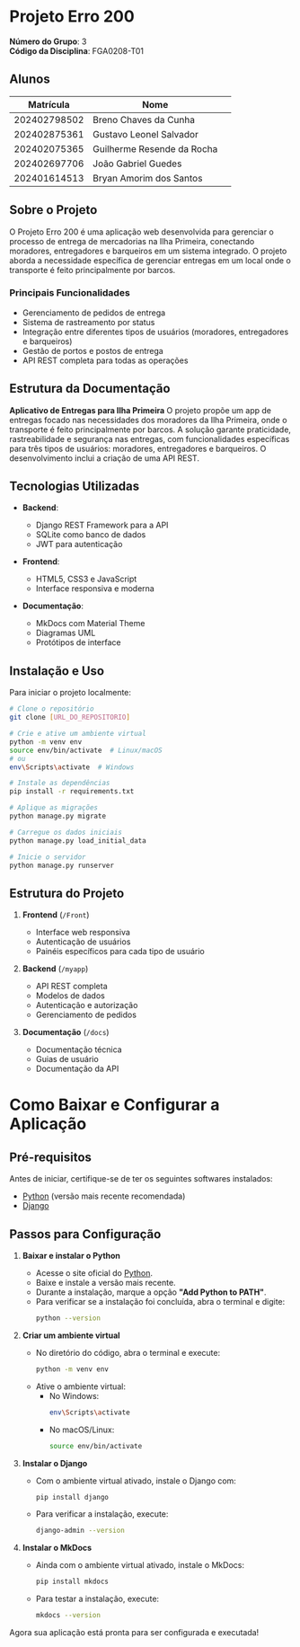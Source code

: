 
# Projeto Erro 200

**Número do Grupo**: 3<br>
**Código da Disciplina**: FGA0208-T01<br>

## Alunos

| Matrícula       | Nome |            |
|------------|-------|--------------|
| 202402798502      | Breno Chaves da Cunha
| 202402875361      | Gustavo Leonel Salvador
| 202402075365      | Guilherme Resende da Rocha
| 202402697706      | João Gabriel Guedes
| 202401614513      | Bryan Amorim dos Santos

## Sobre o Projeto

O Projeto Erro 200 é uma aplicação web desenvolvida para gerenciar o processo de entrega de mercadorias na Ilha Primeira, conectando moradores, entregadores e barqueiros em um sistema integrado. O projeto aborda a necessidade específica de gerenciar entregas em um local onde o transporte é feito principalmente por barcos.

### Principais Funcionalidades

- Gerenciamento de pedidos de entrega
- Sistema de rastreamento por status
- Integração entre diferentes tipos de usuários (moradores, entregadores e barqueiros)
- Gestão de portos e postos de entrega
- API REST completa para todas as operações

## Estrutura da Documentação

 **Aplicativo de Entregas para Ilha Primeira**
 O projeto propõe um app de entregas focado nas necessidades dos moradores da Ilha Primeira, onde o transporte é feito principalmente por barcos. A solução garante praticidade, rastreabilidade e segurança nas entregas, com funcionalidades específicas para três tipos de usuários: moradores, entregadores e barqueiros. O desenvolvimento inclui a criação de uma API REST.

## Tecnologias Utilizadas

- **Backend**:
  - Django REST Framework para a API
  - SQLite como banco de dados
  - JWT para autenticação
  
- **Frontend**:
  - HTML5, CSS3 e JavaScript
  - Interface responsiva e moderna
  
- **Documentação**:
  - MkDocs com Material Theme
  - Diagramas UML
  - Protótipos de interface

## Instalação e Uso

Para iniciar o projeto localmente:

```bash
# Clone o repositório
git clone [URL_DO_REPOSITORIO]

# Crie e ative um ambiente virtual
python -m venv env
source env/bin/activate  # Linux/macOS
# ou
env\Scripts\activate  # Windows

# Instale as dependências
pip install -r requirements.txt

# Aplique as migrações
python manage.py migrate

# Carregue os dados iniciais
python manage.py load_initial_data

# Inicie o servidor
python manage.py runserver
```

## Estrutura do Projeto

1. **Frontend** (`/Front`)
   - Interface web responsiva
   - Autenticação de usuários
   - Painéis específicos para cada tipo de usuário

2. **Backend** (`/myapp`)
   - API REST completa
   - Modelos de dados
   - Autenticação e autorização
   - Gerenciamento de pedidos

3. **Documentação** (`/docs`)
   - Documentação técnica
   - Guias de usuário
   - Documentação da API


# Como Baixar e Configurar a Aplicação

## Pré-requisitos
Antes de iniciar, certifique-se de ter os seguintes softwares instalados:

- [Python](https://www.python.org/downloads/) (versão mais recente recomendada)
- [Django](https://www.djangoproject.com/)

## Passos para Configuração

1. **Baixar e instalar o Python**
   - Acesse o site oficial do [Python](https://www.python.org/downloads/).
   - Baixe e instale a versão mais recente.
   - Durante a instalação, marque a opção **"Add Python to PATH"**.
   - Para verificar se a instalação foi concluída, abra o terminal e digite:
     ```sh
     python --version
     ```

2. **Criar um ambiente virtual**
   - No diretório do código, abra o terminal e execute:
     ```sh
     python -m venv env
     ```
   - Ative o ambiente virtual:
     - No Windows:
       ```sh
       env\Scripts\activate
       ```
     - No macOS/Linux:
       ```sh
       source env/bin/activate
       ```

3. **Instalar o Django**
   - Com o ambiente virtual ativado, instale o Django com:
     ```sh
     pip install django
     ```
   - Para verificar a instalação, execute:
     ```sh
     django-admin --version
     ```

4. **Instalar o MkDocs**
   - Ainda com o ambiente virtual ativado, instale o MkDocs:
     ```sh
     pip install mkdocs
     ```
   - Para testar a instalação, execute:
     ```sh
     mkdocs --version
     ```

Agora sua aplicação está pronta para ser configurada e executada!

